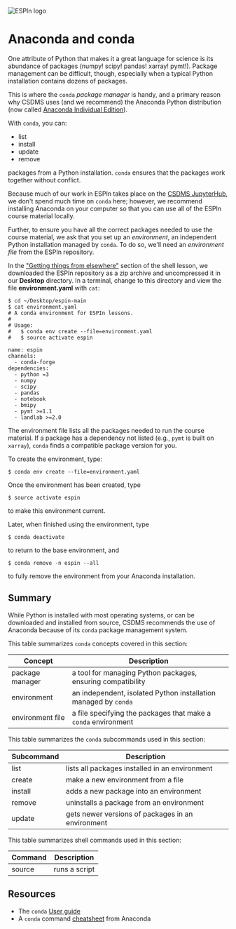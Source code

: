 ![ESPIn logo](../../media/ESPIn.png)

# Anaconda and conda

One attribute of Python that makes it a great language for science
is its abundance of packages (numpy! scipy! pandas! xarray! pymt!).
Package management can be difficult, though,
especially when a typical Python installation contains dozens of packages.

This is where the `conda` *package manager* is handy,
and a primary reason why CSDMS uses (and we recommend)
the Anaconda Python distribution
(now called [Anaconda Individual Edition](https://www.anaconda.com/products/individual)).

With `conda`, you can:

* list
* install
* update
* remove

packages from a Python installation.
`conda` ensures that the packages work together without conflict.

Because much of our work in ESPIn takes place
on the [CSDMS JupyterHub](https://csdms.rc.colorado.edu),
we don't spend much time on `conda` here;
however,
we recommend installing Anaconda on your computer
so that you can use all of the ESPIn course material locally.

Further,
to ensure you have all the correct packages needed to use the course material,
we ask that you set up an *environment*,
an independent Python installation managed by `conda`.
To do so,
we'll need an *environment file* from the ESPIn repository.

In the ["Getting things from elsewhere"](../shell/getting-things.md) section
of the shell lesson,
we downloaded the ESPIn repository as a zip archive and uncompressed it
in our **Desktop** directory.
In a terminal,
change to this directory and view the file **environment.yaml** with `cat`:
```
$ cd ~/Desktop/espin-main
$ cat environment.yaml
# A conda environment for ESPIn lessons.
#
# Usage:
#   $ conda env create --file=environment.yaml
#   $ source activate espin

name: espin
channels:
  - conda-forge
dependencies:
  - python =3
  - numpy
  - scipy
  - pandas
  - notebook
  - bmipy
  - pymt >=1.1
  - landlab >=2.0
```

The environment file lists all the packages needed to run the course material.
If a package has a dependency not listed
(e.g., `pymt` is built on `xarray`),
`conda` finds a compatible package version for you.

To create the environment, type:
```
$ conda env create --file=environment.yaml
```

Once the environment has been created, type
```
$ source activate espin
```
to make this environment current.

Later,
when finished using the environment, type
```
$ conda deactivate
```
to return to the base environment,
and
```
$ conda remove -n espin --all
```
to fully remove the environment from your Anaconda installation.


## Summary

While Python is installed with most operating systems,
or can be downloaded and installed from source,
CSDMS recommends the use of Anaconda
because of its `conda` package management system.

This table summarizes `conda` concepts covered in this section:

| Concept      | Description
| ------------ | -----------
| package manager | a tool for managing Python packages, ensuring compatibility
| environment  | an independent, isolated Python installation managed by `conda`
| environment file | a file specifying the packages that make a `conda` environment

This table summarizes the `conda` subcommands used in this section:

| Subcommand | Description
| ---------- | -----------
| list       | lists all packages installed in an environment
| create     | make a new environment from a file
| install    | adds a new package into an environment
| remove     | uninstalls a package from an environment
| update     | gets newer versions of packages in an environment

This table summarizes shell commands used in this section:

| Command      | Description
| ------------ | -----------
| source       | runs a script


## Resources

* The `conda` [User guide](https://docs.conda.io/projects/conda/en/latest/user-guide/index.html)
* A `conda` command [cheatsheet](https://docs.conda.io/projects/conda/en/latest/_downloads/843d9e0198f2a193a3484886fa28163c/conda-cheatsheet.pdf) from Anaconda
